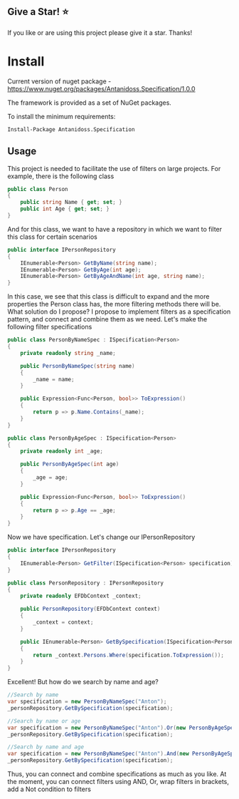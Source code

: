 ## Give a Star! :star:

If you like or are using this project please give it a star. Thanks!

# Install

Current version of nuget package - https://www.nuget.org/packages/Antanidoss.Specification/1.0.0

The framework is provided as a set of NuGet packages.

To install the minimum requirements:

```
Install-Package Antanidoss.Specification
```

## Usage

This project is needed to facilitate the use of filters on large projects.
For example, there is the following class


```csharp
public class Person
{
    public string Name { get; set; }
    public int Age { get; set; }
}
```


And for this class, we want to have a repository in which we want to filter this class for certain scenarios


```csharp
public interface IPersonRepository
{
    IEnumerable<Person> GetByName(string name);
    IEnumerable<Person> GetByAge(int age);
    IEnumerable<Person> GetByAgeAndName(int age, string name);
}
```

In this case, we see that this class is difficult to expand and the more properties the Person class has, the more filtering methods there will be.
What solution do I propose? I propose to implement filters as a specification pattern, and connect and combine them as we need.
Let's make the following filter specifications

```csharp
public class PersonByNameSpec : ISpecification<Person>
{
    private readonly string _name;

    public PersonByNameSpec(string name)
    {
        _name = name;
    }

    public Expression<Func<Person, bool>> ToExpression()
    {
        return p => p.Name.Contains(_name);
    }
}

public class PersonByAgeSpec : ISpecification<Person>
{
    private readonly int _age;

    public PersonByAgeSpec(int age)
    {
        _age = age;
    }

    public Expression<Func<Person, bool>> ToExpression()
    {
        return p => p.Age == _age;
    }
}
```

Now we have specification. Let's change our IPersonRepository


```csharp
public interface IPersonRepository
{
    IEnumerable<Person> GetFilter(ISpecification<Person> specification);
}

public class PersonRepository : IPersonRepository
{
    private readonly EFDbContext _context;

    public PersonRepository(EFDbContext context)
    {
        _context = context;
    }

    public IEnumerable<Person> GetBySpecification(ISpecification<Person> specification)
    {
        return _context.Persons.Where(specification.ToExpression());
    }
}
```

Excellent! But how do we search by name and age?
```csharp
//Search by name
var specification = new PersonByNameSpec("Anton");
_personRepository.GetBySpecification(specification);

//Search by name or age
var specification = new PersonByNameSpec("Anton").Or(new PersonByAgeSpec(20));
_personRepository.GetBySpecification(specification);

//Search by name and age
var specification = new PersonByNameSpec("Anton").And(new PersonByAgeSpec(20));
_personRepository.GetBySpecification(specification);
```
Thus, you can connect and combine specifications as much as you like. At the moment, you can connect filters using AND, Or, wrap filters in brackets, add a Not condition to filters
